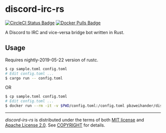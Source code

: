# discord-irc-rs

[![CircleCI Status Badge]][CircleCI]
[![Docker Pulls Badge]][Docker Hub]

A Discord to IRC and vice-versa bridge bot written in Rust.

## Usage

Requires nightly-2019-05-22 version of rustc.

```bash
$ cp sample.toml config.toml
# Edit config.toml ...
$ cargo run -- config.toml
```

OR

```bash
$ cp sample.toml config.toml
# Edit config.toml ...
$ docker run --rm -it -v $PWD/config.toml:/config.toml pbzweihander/discord-irc-rs
```

------

_discord-irs-rs_ is distributed under the terms of both [MIT license] and [Apache License 2.0]. See [COPYRIGHT] for details.

[CircleCI Status Badge]: https://circleci.com/gh/pbzweihander/discord-irc-rs.svg?style=svg
[CircleCI]: https://circleci.com/gh/pbzweihander/discord-irc-rs
[Docker Pulls Badge]: https://badgen.net/docker/pulls/pbzweihander/discord-irc-rs
[Docker Hub]: https://hub.docker.com/r/pbzweihander/discord-irc-rs

[MIT license]: LICENSE-MIT
[Apache License 2.0]: LICENSE-APACHE
[COPYRIGHT]: COPYRIGHT
